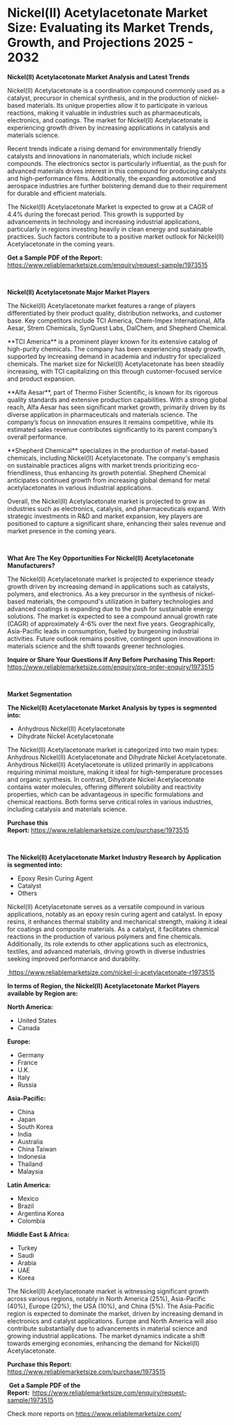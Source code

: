 <p><h1>Nickel(II) Acetylacetonate Market Size: Evaluating its Market Trends, Growth, and Projections 2025 - 2032</h1></p><p><strong>Nickel(II) Acetylacetonate Market Analysis and Latest Trends</strong></p>
<p><p>Nickel(II) Acetylacetonate is a coordination compound commonly used as a catalyst, precursor in chemical synthesis, and in the production of nickel-based materials. Its unique properties allow it to participate in various reactions, making it valuable in industries such as pharmaceuticals, electronics, and coatings. The market for Nickel(II) Acetylacetonate is experiencing growth driven by increasing applications in catalysis and materials science.</p><p>Recent trends indicate a rising demand for environmentally friendly catalysts and innovations in nanomaterials, which include nickel compounds. The electronics sector is particularly influential, as the push for advanced materials drives interest in this compound for producing catalysts and high-performance films. Additionally, the expanding automotive and aerospace industries are further bolstering demand due to their requirement for durable and efficient materials.</p><p>The Nickel(II) Acetylacetonate Market is expected to grow at a CAGR of 4.4% during the forecast period. This growth is supported by advancements in technology and increasing industrial applications, particularly in regions investing heavily in clean energy and sustainable practices. Such factors contribute to a positive market outlook for Nickel(II) Acetylacetonate in the coming years.</p></p>
<p><strong>Get a Sample PDF of the Report:&nbsp;</strong> <a href="https://www.reliablemarketsize.com/enquiry/request-sample/1973515?utm_campaign=973&utm_medium=2&utm_source=Github&utm_content=ia&utm_term=04022025&utm_id=nickelii-acetylacetonate">https://www.reliablemarketsize.com/enquiry/request-sample/1973515</a></p>
<p>&nbsp;</p>
<p><strong>Nickel(II) Acetylacetonate Major Market Players</strong></p>
<p><p>The Nickel(II) Acetylacetonate market features a range of players differentiated by their product quality, distribution networks, and customer base. Key competitors include TCI America, Chem-Impex International, Alfa Aesar, Strem Chemicals, SynQuest Labs, DalChem, and Shepherd Chemical.</p><p>**TCI America** is a prominent player known for its extensive catalog of high-purity chemicals. The company has been experiencing steady growth, supported by increasing demand in academia and industry for specialized chemicals. The market size for Nickel(II) Acetylacetonate has been steadily increasing, with TCI capitalizing on this through customer-focused service and product expansion.</p><p>**Alfa Aesar**, part of Thermo Fisher Scientific, is known for its rigorous quality standards and extensive production capabilities. With a strong global reach, Alfa Aesar has seen significant market growth, primarily driven by its diverse application in pharmaceuticals and materials science. The company’s focus on innovation ensures it remains competitive, while its estimated sales revenue contributes significantly to its parent company’s overall performance.</p><p>**Shepherd Chemical** specializes in the production of metal-based chemicals, including Nickel(II) Acetylacetonate. The company's emphasis on sustainable practices aligns with market trends prioritizing eco-friendliness, thus enhancing its growth potential. Shepherd Chemical anticipates continued growth from increasing global demand for metal acetylacetonates in various industrial applications.</p><p>Overall, the Nickel(II) Acetylacetonate market is projected to grow as industries such as electronics, catalysis, and pharmaceuticals expand. With strategic investments in R&D and market expansion, key players are positioned to capture a significant share, enhancing their sales revenue and market presence in the coming years.</p></p>
<p>&nbsp;</p>
<p><strong>What Are The Key Opportunities For Nickel(II) Acetylacetonate Manufacturers?</strong></p>
<p><p>The Nickel(II) Acetylacetonate market is projected to experience steady growth driven by increasing demand in applications such as catalysts, polymers, and electronics. As a key precursor in the synthesis of nickel-based materials, the compound's utilization in battery technologies and advanced coatings is expanding due to the push for sustainable energy solutions. The market is expected to see a compound annual growth rate (CAGR) of approximately 4-6% over the next five years. Geographically, Asia-Pacific leads in consumption, fueled by burgeoning industrial activities. Future outlook remains positive, contingent upon innovations in materials science and the shift towards greener technologies.</p></p>
<p><strong>Inquire or Share Your Questions If Any Before Purchasing This Report:</strong> <a href="https://www.reliablemarketsize.com/enquiry/pre-order-enquiry/1973515?utm_campaign=973&utm_medium=2&utm_source=Github&utm_content=ia&utm_term=04022025&utm_id=nickelii-acetylacetonate">https://www.reliablemarketsize.com/enquiry/pre-order-enquiry/1973515</a></p>
<p>&nbsp;</p>
<p><strong>Market Segmentation</strong></p>
<p><strong>The Nickel(II) Acetylacetonate Market Analysis by types is segmented into:</strong></p>
<p><ul><li>Anhydrous Nickel(II) Acetylacetonate</li><li>Dihydrate Nickel Acetylacetonate</li></ul></p>
<p><p>The Nickel(II) Acetylacetonate market is categorized into two main types: Anhydrous Nickel(II) Acetylacetonate and Dihydrate Nickel Acetylacetonate. Anhydrous Nickel(II) Acetylacetonate is utilized primarily in applications requiring minimal moisture, making it ideal for high-temperature processes and organic synthesis. In contrast, Dihydrate Nickel Acetylacetonate contains water molecules, offering different solubility and reactivity properties, which can be advantageous in specific formulations and chemical reactions. Both forms serve critical roles in various industries, including catalysis and materials science.</p></p>
<p><strong>Purchase this Report:&nbsp;</strong><a href="https://www.reliablemarketsize.com/purchase/1973515?utm_campaign=973&utm_medium=2&utm_source=Github&utm_content=ia&utm_term=04022025&utm_id=nickelii-acetylacetonate">https://www.reliablemarketsize.com/purchase/1973515</a></p>
<p>&nbsp;</p>
<p><strong>The Nickel(II) Acetylacetonate Market Industry Research by Application is segmented into:</strong></p>
<p><ul><li>Epoxy Resin Curing Agent</li><li>Catalyst</li><li>Others</li></ul></p>
<p><p>Nickel(II) Acetylacetonate serves as a versatile compound in various applications, notably as an epoxy resin curing agent and catalyst. In epoxy resins, it enhances thermal stability and mechanical strength, making it ideal for coatings and composite materials. As a catalyst, it facilitates chemical reactions in the production of various polymers and fine chemicals. Additionally, its role extends to other applications such as electronics, textiles, and advanced materials, driving growth in diverse industries seeking improved performance and durability.</p></p>
<p><a href="https://www.reliablemarketsize.com/nickel-ii-acetylacetonate-r1973515?utm_campaign=973&utm_medium=2&utm_source=Github&utm_content=ia&utm_term=04022025&utm_id=nickelii-acetylacetonate">&nbsp;https://www.reliablemarketsize.com/nickel-ii-acetylacetonate-r1973515</a></p>
<p><strong>In terms of Region, the Nickel(II) Acetylacetonate Market Players available by Region are:</strong></p>
<p>
    <p> <strong> North America: </strong>
        <ul>
            <li>United States</li>
            <li>Canada</li>
        </ul>
        </p> 
    <p> <strong> Europe: </strong>
        <ul>
            <li>Germany</li>
            <li>France</li>
            <li>U.K.</li>
            <li>Italy</li>
            <li>Russia</li>
        </ul>
        </p> 
    <p> <strong> Asia-Pacific: </strong>
        <ul>
            <li>China</li>
            <li>Japan</li>
            <li>South Korea</li>
            <li>India</li>
            <li>Australia</li>
            <li>China Taiwan</li>
            <li>Indonesia</li>
            <li>Thailand</li>
            <li>Malaysia</li>
        </ul>
        </p> 
    <p> <strong> Latin America: </strong>
        <ul>
            <li>Mexico</li>
            <li>Brazil</li>
            <li>Argentina Korea</li>
            <li>Colombia</li>
        </ul>
        </p> 
    <p> <strong> Middle East & Africa: </strong>
        <ul>
            <li>Turkey</li>
            <li>Saudi</li>
            <li>Arabia</li>
            <li>UAE</li>
            <li>Korea</li>
        </ul>
    </p>
    </p>
<p><p>The Nickel(II) Acetylacetonate market is witnessing significant growth across various regions, notably in North America (25%), Asia-Pacific (40%), Europe (20%), the USA (10%), and China (5%). The Asia-Pacific region is expected to dominate the market, driven by increasing demand in electronics and catalyst applications. Europe and North America will also contribute substantially due to advancements in material science and growing industrial applications. The market dynamics indicate a shift towards emerging economies, enhancing the demand for Nickel(II) Acetylacetonate.</p></p>
<p><strong>Purchase this Report: </strong><a href="https://www.reliablemarketsize.com/purchase/1973515?utm_campaign=973&utm_medium=2&utm_source=Github&utm_content=ia&utm_term=04022025&utm_id=nickelii-acetylacetonate">https://www.reliablemarketsize.com/purchase/1973515</a></p>
<p>&nbsp;<strong>Get a Sample PDF of the Report:&nbsp;&nbsp;</strong><a href="https://www.reliablemarketsize.com/enquiry/request-sample/1973515?utm_campaign=973&utm_medium=2&utm_source=Github&utm_content=ia&utm_term=04022025&utm_id=nickelii-acetylacetonate">https://www.reliablemarketsize.com/enquiry/request-sample/1973515</a></p>
<p><strong></strong></p>
<p>Check more reports on <a href="https://www.reliablemarketsize.com/?utm_campaign=973&utm_medium=2&utm_source=Github&utm_content=ia&utm_term=04022025&utm_id=nickelii-acetylacetonate">https://www.reliablemarketsize.com/</a></p>